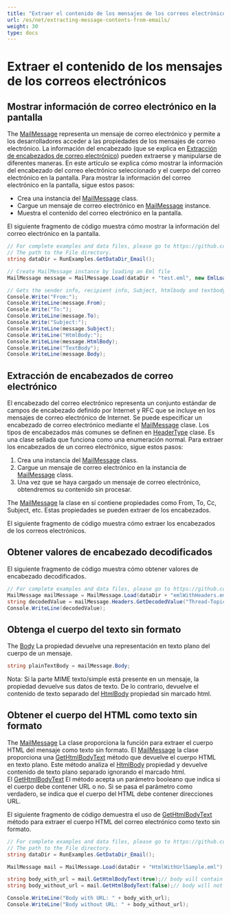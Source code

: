 ```yaml
---
title: "Extraer el contenido de los mensajes de los correos electrónicos"
url: /es/net/extracting-message-contents-from-emails/
weight: 30
type: docs
---
```


# Extraer el contenido de los mensajes de los correos electrónicos

## **Mostrar información de correo electrónico en la pantalla**

The [MailMessage](https://reference.aspose.com/email/net/aspose.email/mailmessage/) representa un mensaje de correo electrónico y permite a los desarrolladores acceder a las propiedades de los mensajes de correo electrónico. La información del encabezado (que se explica en [Extracción de encabezados de correo electrónico](https://docs.aspose.com/email/es/net/extracting-message-contents-from-emails/#extracting-email-headers)) pueden extraerse y manipularse de diferentes maneras. En este artículo se explica cómo mostrar la información del encabezado del correo electrónico seleccionado y el cuerpo del correo electrónico en la pantalla. Para mostrar la información del correo electrónico en la pantalla, sigue estos pasos:

- Crea una instancia del [MailMessage](https://reference.aspose.com/email/net/aspose.email/mailmessage/) class.
- Cargue un mensaje de correo electrónico en [MailMessage](https://reference.aspose.com/email/net/aspose.email/mailmessage/) instance.
- Muestra el contenido del correo electrónico en la pantalla.

El siguiente fragmento de código muestra cómo mostrar la información del correo electrónico en la pantalla.

```csharp
// For complete examples and data files, please go to https://github.com/aspose-email/Aspose.Email-for-.NET
// The path to the File directory.
string dataDir = RunExamples.GetDataDir_Email();

// Create MailMessage instance by loading an Eml file
MailMessage message = MailMessage.Load(dataDir + "test.eml", new EmlLoadOptions());

// Gets the sender info, recipient info, Subject, htmlbody and textbody
Console.Write("From:");
Console.WriteLine(message.From);
Console.Write("To:");
Console.WriteLine(message.To);
Console.Write("Subject:");
Console.WriteLine(message.Subject);
Console.WriteLine("HtmlBody:");
Console.WriteLine(message.HtmlBody);
Console.WriteLine("TextBody");
Console.WriteLine(message.Body);
```

## **Extracción de encabezados de correo electrónico**

El encabezado del correo electrónico representa un conjunto estándar de campos de encabezado definido por Internet y RFC que se incluye en los mensajes de correo electrónico de Internet. Se puede especificar un encabezado de correo electrónico mediante el [MailMessage](https://reference.aspose.com/email/net/aspose.email/mailmessage/) clase. Los tipos de encabezados más comunes se definen en [HeaderType](https://reference.aspose.com/email/net/aspose.email/headertype/) clase. Es una clase sellada que funciona como una enumeración normal. Para extraer los encabezados de un correo electrónico, sigue estos pasos:

1. Crea una instancia del [MailMessage](https://reference.aspose.com/email/net/aspose.email/mailmessage/) class.
1. Cargue un mensaje de correo electrónico en la instancia de [MailMessage](https://reference.aspose.com/email/net/aspose.email/mailmessage/) class.
1. Una vez que se haya cargado un mensaje de correo electrónico, obtendremos su contenido sin procesar.

The [MailMessage](https://reference.aspose.com/email/net/aspose.email/mailmessage/) la clase en sí contiene propiedades como From, To, Cc, Subject, etc. Estas propiedades se pueden extraer de los encabezados.

El siguiente fragmento de código muestra cómo extraer los encabezados de los correos electrónicos.

## **Obtener valores de encabezado decodificados**

El siguiente fragmento de código muestra cómo obtener valores de encabezado decodificados.

```csharp
// For complete examples and data files, please go to https://github.com/aspose-email/Aspose.Email-for-.NET
MailMessage mailMessage = MailMessage.Load(dataDir + "emlWithHeaders.eml");
string decodedValue = mailMessage.Headers.GetDecodedValue("Thread-Topic");
Console.WriteLine(decodedValue);
```

## **Obtenga el cuerpo del texto sin formato**

The [Body](https://reference.aspose.com/email/net/aspose.email/mailmessage/body/) La propiedad devuelve una representación en texto plano del cuerpo de un mensaje.

```csharp
string plainTextBody = mailMessage.Body;
```

Nota: Si la parte MIME texto/simple está presente en un mensaje, la propiedad devuelve sus datos de texto. De lo contrario, devuelve el contenido de texto separado del [HtmlBody](https://reference.aspose.com/email/net/aspose.email/mailmessage/htmlbody/) propiedad sin marcado html.

## **Obtener el cuerpo del HTML como texto sin formato**

The [MailMessage](https://reference.aspose.com/email/net/aspose.email/mailmessage/) La clase proporciona la función para extraer el cuerpo HTML del mensaje como texto sin formato. El [MailMessage](https://reference.aspose.com/email/net/aspose.email/mailmessage/) la clase proporciona una [GetHtmlBodyText](https://reference.aspose.com/email/net/aspose.email/mailmessage/gethtmlbodytext/#gethtmlbodytext) método que devuelve el cuerpo HTML en texto plano. Este método analiza el [HtmlBody](https://reference.aspose.com/email/net/aspose.email/mailmessage/htmlbody/) propiedad y devuelve contenido de texto plano separado ignorando el marcado html. El [GetHtmlBodyText](https://reference.aspose.com/email/net/aspose.email/mailmessage/gethtmlbodytext/#gethtmlbodytext) El método acepta un parámetro booleano que indica si el cuerpo debe contener URL o no. Si se pasa el parámetro como verdadero, se indica que el cuerpo del HTML debe contener direcciones URL.

El siguiente fragmento de código demuestra el uso de [GetHtmlBodyText](https://reference.aspose.com/email/net/aspose.email/mailmessage/gethtmlbodytext/#gethtmlbodytext) método para extraer el cuerpo HTML del correo electrónico como texto sin formato.

```csharp
// For complete examples and data files, please go to https://github.com/aspose-email/Aspose.Email-for-.NET
// The path to the File directory.
string dataDir = RunExamples.GetDataDir_Email();

MailMessage mail = MailMessage.Load(dataDir + "HtmlWithUrlSample.eml");

string body_with_url = mail.GetHtmlBodyText(true);// body will contain URL
string body_without_url = mail.GetHtmlBodyText(false);// body will not contain URL

Console.WriteLine("Body with URL: " + body_with_url);
Console.WriteLine("Body without URL: " + body_without_url);
```
